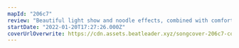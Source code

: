 ```yaml
---
mapId: "206c7"
review: "Beautiful light show and noodle effects, combined with comfortable patterns with great flow, make this a very immersive and enjoyable map to play. The novice difficulty with full spread gives everyone the chance to enjoy the experience!"
startDate: "2022-01-20T17:27:26.000Z"
coverUrlOverwrite: https://cdn.assets.beatleader.xyz/songcover-206c7-cover.jpg
---
```

